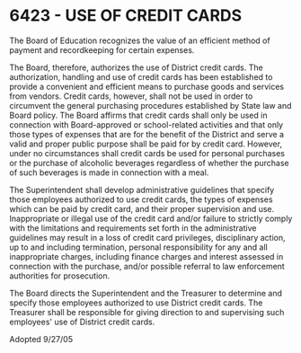 6423 - USE OF CREDIT CARDS
==========================

The Board of Education recognizes the value of an efficient method of
payment and recordkeeping for certain expenses.

The Board, therefore, authorizes the use of District credit cards. The
authorization, handling and use of credit cards has been established to
provide a convenient and efficient means to purchase goods and services
from vendors. Credit cards, however, shall not be used in order to
circumvent the general purchasing procedures established by State law
and Board policy. The Board affirms that credit cards shall only be used
in connection with Board-approved or school-related activities and that
only those types of expenses that are for the benefit of the District
and serve a valid and proper public purpose shall be paid for by credit
card. However, under no circumstances shall credit cards be used for
personal purchases or the purchase of alcoholic beverages regardless of
whether the purchase of such beverages is made in connection with a
meal.

The Superintendent shall develop administrative guidelines that specify
those employees authorized to use credit cards, the types of expenses
which can be paid by credit card, and their proper supervision and use.
Inappropriate or illegal use of the credit card and/or failure to
strictly comply with the limitations and requirements set forth in the
administrative guidelines may result in a loss of credit card
privileges, disciplinary action, up to and including termination,
personal responsibility for any and all inappropriate charges, including
finance charges and interest assessed in connection with the purchase,
and/or possible referral to law enforcement authorities for prosecution.

The Board directs the Superintendent and the Treasurer to determine and
specify those employees authorized to use District credit cards. The
Treasurer shall be responsible for giving direction to and supervising
such employees' use of District credit cards.

Adopted 9/27/05
